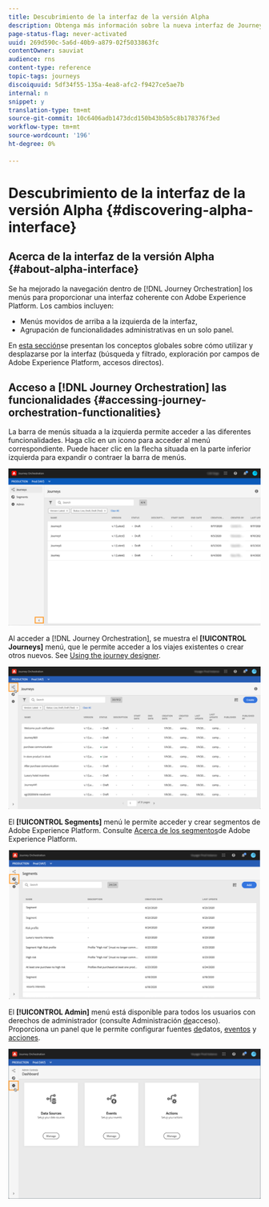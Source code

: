 ```yaml
---
title: Descubrimiento de la interfaz de la versión Alpha
description: Obtenga más información sobre la nueva interfaz de Journey Orchestration.
page-status-flag: never-activated
uuid: 269d590c-5a6d-40b9-a879-02f5033863fc
contentOwner: sauviat
audience: rns
content-type: reference
topic-tags: journeys
discoiquuid: 5df34f55-135a-4ea8-afc2-f9427ce5ae7b
internal: n
snippet: y
translation-type: tm+mt
source-git-commit: 10c6406adb1473dcd150b43b5b5c8b178376f3ed
workflow-type: tm+mt
source-wordcount: '196'
ht-degree: 0%

---
```



# Descubrimiento de la interfaz de la versión Alpha {#discovering-alpha-interface}

## Acerca de la interfaz de la versión Alpha {#about-alpha-interface}

Se ha mejorado la navegación dentro de [!DNL Journey Orchestration] los menús para proporcionar una interfaz coherente con Adobe Experience Platform. Los cambios incluyen:

* Menús movidos de arriba a la izquierda de la interfaz,
* Agrupación de funcionalidades administrativas en un solo panel.

En [esta sección](../about/user-interface.md)se presentan los conceptos globales sobre cómo utilizar y desplazarse por la interfaz (búsqueda y filtrado, exploración por campos de Adobe Experience Platform, accesos directos).

## Acceso a [!DNL Journey Orchestration] las funcionalidades {#accessing-journey-orchestration-functionalities}

La barra de menús situada a la izquierda permite acceder a las diferentes funcionalidades. Haga clic en un icono para acceder al menú correspondiente. Puede hacer clic en la flecha situada en la parte inferior izquierda para expandir o contraer la barra de menús.

![](../assets/interface-journeys2.png)

Al acceder a [!DNL Journey Orchestration], se muestra el **[!UICONTROL Journeys]** menú, que le permite acceder a los viajes existentes o crear otros nuevos. See [Using the journey designer](../building-journeys/using-the-journey-designer.md).

![](../assets/interface-journeys.png)

El **[!UICONTROL Segments]** menú le permite acceder y crear segmentos de Adobe Experience Platform. Consulte [Acerca de los segmentos](../segment/about-segments.md)de Adobe Experience Platform.

![](../assets/interface-segments.png)

El **[!UICONTROL Admin]** menú está disponible para todos los usuarios con derechos de administrador (consulte Administración [de](../about/access-management.md)acceso). Proporciona un panel que le permite configurar fuentes [de](../datasource/about-data-sources.md)datos, [eventos](../event/about-events.md) y [acciones](../action/action.md).

![](../assets/interface-admin-dashboard.png)


